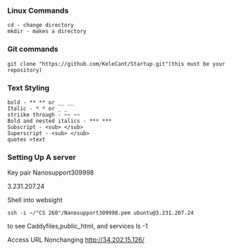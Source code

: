 ### Linux Commands
    cd - change directory
    mkdir - makes a directory


### Git commands
    git clone "https://github.com/KeleCant/Startup.git"(this must be your repository)

### Text Styling
    bold - ** ** or __ __
    Italic - * * or _ _
    striike through - ~~ ~~
    Bold and nested italics - *** ***
    Subscript - <sub> </sub>
    Superscript - <sub> </sub>
    quotes >text

### Setting Up A server
Key pair Nanosupport309998

3.231.207.24

Shell into websight
```
ssh -i ~/"CS 260"/Nanosupport309998.pem ubuntu@3.231.207.24
```

to see Caddyfiles,public_html, and services
ls -1

Access  URL Nonchanging
http://34.202.15.126/
